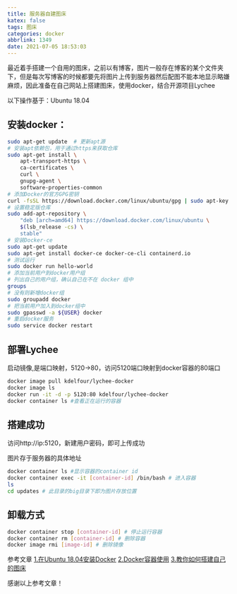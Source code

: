 ```yaml
---
title: 服务器自建图床
katex: false
tags: 图床
categories: docker
abbrlink: 1349
date: 2021-07-05 18:53:03
---
```



最近着手搭建一个自用的图床，之前以有博客，图片一般存在博客的某个文件夹下，但是每次写博客的时候都要先将图片上传到服务器然后配图不能本地显示略嫌麻烦，因此准备在自己网站上搭建图床，使用docker，结合开源项目Lychee

以下操作基于：Ubuntu 18.04
<!-- more -->
## 安装docker： 
```bash
sudo apt-get update  # 更新apt源
# 安装apt依赖包，用于通过https来获取仓库
sudo apt-get install \
    apt-transport-https \
    ca-certificates \
    curl \
    gnupg-agent \
    software-properties-common
# 添加Docker的官方GPG密钥
curl -fsSL https://download.docker.com/linux/ubuntu/gpg | sudo apt-key add -
# 设置稳定版仓库
sudo add-apt-repository \
    "deb [arch=amd64] https://download.docker.com/linux/ubuntu \
    $(lsb_release -cs) \
    stable"
# 安装Docker-ce
sudo apt-get update
sudo apt-get install docker-ce docker-ce-cli containerd.io
# 测试运行
sudo docker run hello-world
# 添加当前用户到docker用户组
# 列出自己的用户组，确认自己在不在 docker 组中
groups
# 没有则新增docker组
sudo groupadd docker
# 把当前用户加入到docker组中
sudo gpasswd -a ${USER} docker
# 重启docker服务
sudo service docker restart
```

## 部署Lychee
启动镜像,是端口映射，5120->80，访问5120端口映射到docker容器的80端口
```bash
docker image pull kdelfour/lychee-docker
docker image ls
docker run -it -d -p 5120:80 kdelfour/lychee-docker
docker container ls #查看正在运行的容器
```

## 搭建成功
访问http://ip:5120，新建用户密码，即可上传成功

图片存于服务器的具体地址
```bash
docker container ls #显示容器的container id
docker container exec -it [container-id] /bin/bash # 进入容器
ls
cd updates # 此目录的big目录下即为图片存放位置
```

## 卸载方式
```bash
docker container stop [container-id] # 停止运行容器
docker container rm [container-id] # 删除容器
docker image rmi [image-id] # 删除镜像
```

参考文章
[1.在Ubuntu 18.04安装Docker](https://blog.csdn.net/b9567/article/details/105027440/)
[2.Docker容器使用](https://www.runoob.com/docker/docker-container-usage.html)
[3.教你如何搭建自己的图床](https://www.cnblogs.com/lwp-nicol/p/14329710.html)

感谢以上参考文章！